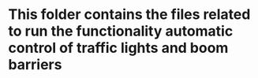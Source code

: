 # This folder contains the files related to run the functionality automatic control of traffic lights and boom barriers

